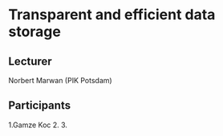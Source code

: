 # Transparent and efficient data storage

## Lecturer

Norbert Marwan
(PIK Potsdam)

## Participants

1.Gamze Koc
2.
3.
